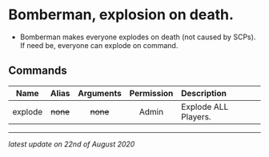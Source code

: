# Bomberman, explosion on death.

* Bomberman makes everyone explodes on death (not caused by SCPs). If need be, everyone can explode on command.

## Commands

Name | Alias | Arguments | Permission | Description
:---: | :---: | :---: | :---: | :------
explode | ~~none~~ | ~~none~~ | Admin | Explode ALL Players.

---

*latest update on 22nd of August 2020*
